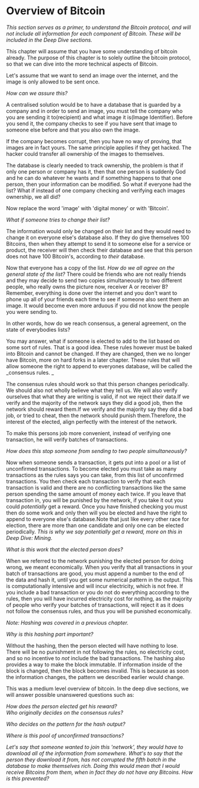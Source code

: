 # **Overview of Bitcoin**

_This section serves as a primer, to understand the Bitcoin protocol, and will not include all information for each component of Bitcoin. These will be included in the Deep Dive sections._



This chapter will assume that you have some understanding of bitcoin already. The purpose of this chapter is to solely outline the bitcoin protocol, so that we can dive into the more technical aspects of Bitcoin.

Let's assume that we want to send an image over the internet, and the image is only allowed to be sent once.

_How can we assure this?_

A centralised solution would be to have a database that is guarded by a company and in order to send an image, you must tell the company who you are sending it to\(recipient\) and what image it is\(Image Identifier\). Before you send it, the company checks to see if you have sent that image to someone else before and that you also own the image.

If the company becomes corrupt, then you have no way of proving, that images are in fact yours. The same principle applies if they get hacked. The hacker could transfer all ownership of the images to themselves.

The database is clearly needed to track ownership, the problem is that if only one person or company has it, then that one person is suddenly God and he can do whatever he wants and if something happens to that one person, then your information can be modified. So what if everyone had the list? What if instead of one company checking and verifying each images ownership, we all did?

Now replace the word 'image' with 'digital money' or with 'Bitcoin'.

_What if someone tries to change their list?_

The information would only be changed on their list and they would need to change it on everyone else's database also. If they do give themselves 100 Bitcoins, then when they attempt to send it to someone else for a service or product, the receiver will then check their database and see that this person does not have 100 Bitcoin's, according to _their_ database.

Now that everyone has a copy of the list. _How do we all agree on the general state of the list?_ There could be friends who are not really friends and they may decide to send two copies simultaneously to two different people, who really owns the picture now, receiver A or receiver B? Remember, everything is done over the internet and you don't want to phone up all of your friends each time to see if someone also sent them an image. It would become even more arduous if you did not know the people you were sending to.

In other words, how do we reach consensus, a general agreement, on the state of everybodies lists?

You may answer, what if someone is elected to add to the list based on some sort of rules. That is a good idea. These rules however must be baked into Bitcoin and cannot be changed. If they are changed, then we no longer have Bitcoin, more on hard forks in a later chapter. These rules that will allow someone the right to append to everyones database, will be called the _consensus rules. _

The consensus rules should work so that this person changes periodically. We should also not wholly believe what they tell us. We will also verify ourselves that what they are writing is valid, if not we reject their data.If we verify and the majority of the network says they did a good job, then the network should reward them.If we verify and the majority say they did a bad job, or tried to cheat, then the network should punish them.Therefore, the interest of the elected, align perfectly with the interest of the network.

To make this persons job more convenient, instead of verifying one transaction, he will verify batches of transactions.

_How does this stop someone from sending to two people simultaneously?_

Now when someone sends a transaction, it gets put into a pool or a list of unconfirmed transactions. To become elected you must take as many transactions as the rules says you can take, from this list of unconfirmed transactions. You then check each transaction to verify that each transaction is valid and there are no conflicting transactions like the same person spending the same amount of money each twice. If you leave that transaction in, you will be punished by the network, if you take it out you could _potentially_ get a reward. Once you have finished checking you must then do some work and only then will you be elected and have the right to append to everyone else's database.Note that just like every other race for election, there are more than one candidate and only one can be elected periodically. _This is why we say potentially get a reward, more on this in Deep Dive: Mining._

_What is this work that the elected person does?_

When we referred to the network punishing the elected person for doing wrong, we meant economically. When you verify that all transactions in your batch of transactions are good, you must append a number to the end of the data and hash it, until you get some numerical pattern in the output. This is computationally intensive and will incur electricity, which is not free. If you include a bad transaction or you do not do everything according to the rules, then you will have incurred electricity cost for nothing, as the majority of people who verify your batches of transactions, will reject it as it does not follow the consensus rules, and thus you will be punished economically.

_Note: Hashing was covered in a previous chapter._

_Why is this hashing part important?_

Without the hashing, then the person elected will have nothing to lose. There will be no punishment in not following the rules, no electricity cost, and so no incentive to _not_ include the bad transactions. The hashing also provides a way to make the block immutable. If information inside of the block is changed, then the block becomes invalid. This is because as soon the information changes, the pattern we described earlier would change.

This was a medium level overview of bitcoin. In the deep dive sections, we will answer possible unanswered questions such as:

_How does the person elected get his reward?  
Who originally decides on the consensus rules?_

_Who decides on the pattern for the hash output?_

_Where is this pool of unconfirmed transactions?_

_Let's say that someone wanted to join this 'network', they would have to download all of the information from somewhere. What's to say that the person they download it from, has not corrupted the fifth batch in the database to make themselves rich. Doing this would mean that I would receive Bitcoins from them, when in fact they do not have any Bitcoins. How is this prevented?_

